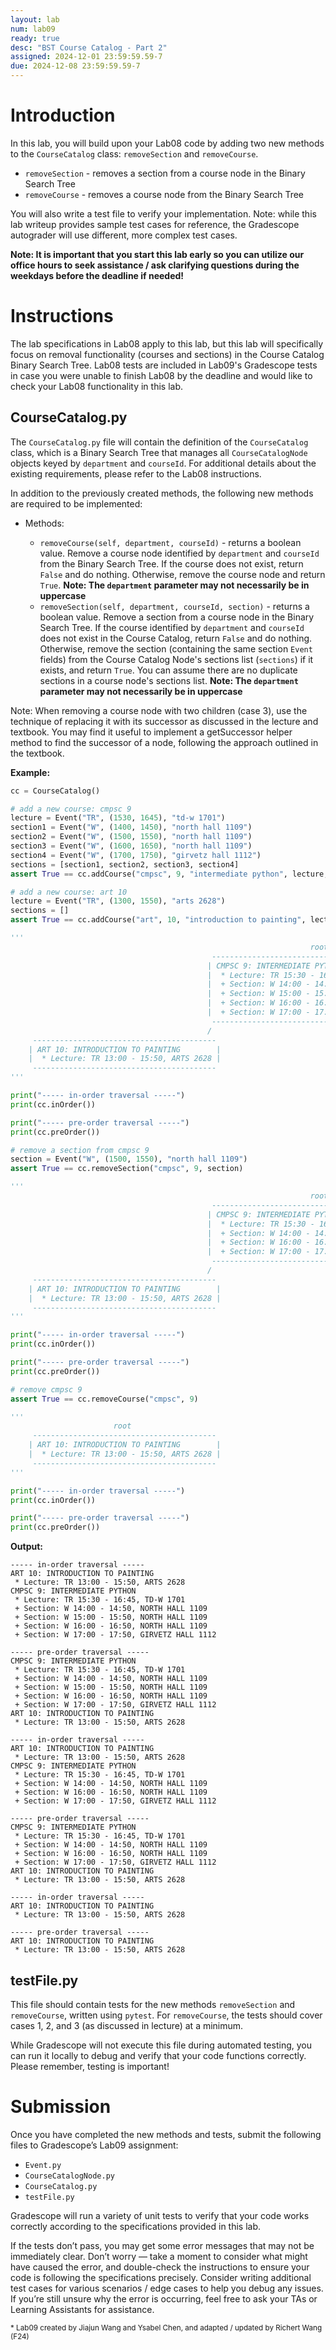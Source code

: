 ```yaml
---
layout: lab
num: lab09
ready: true
desc: "BST Course Catalog - Part 2"
assigned: 2024-12-01 23:59:59.59-7
due: 2024-12-08 23:59:59.59-7
---
```


# Introduction

In this lab, you will build upon your Lab08 code by adding two new methods to the `CourseCatalog` class: `removeSection` and `removeCourse`.

* `removeSection` - removes a section from a course node in the Binary Search Tree
* `removeCourse` - removes a course node from the Binary Search Tree

You will also write a test file to verify your implementation. Note: while this lab writeup provides sample test cases for reference, the Gradescope autograder will use different, more complex test cases.

**Note: It is important that you start this lab early so you can utilize our office hours to seek assistance / ask clarifying questions during the weekdays before the deadline if needed!**

# Instructions

The lab specifications in Lab08 apply to this lab, but this lab will specifically focus on removal functionality (courses and sections) in the Course Catalog Binary Search Tree. Lab08 tests are included in Lab09's Gradescope tests in case you were unable to finish Lab08 by the deadline and would like to check your Lab08 functionality in this lab.

## CourseCatalog.py

The `CourseCatalog.py` file will contain the definition of the `CourseCatalog` class, which is a Binary Search Tree that manages all `CourseCatalogNode` objects keyed by `department` and `courseId`. For additional details about the existing requirements, please refer to the Lab08 instructions.

In addition to the previously created methods, the following new methods are required to be implemented:

* Methods:

    * `removeCourse(self, department, courseId)` - returns a boolean value. Remove a course node identified by `department` and `courseId` from the Binary Search Tree. If the course does not exist, return `False` and do nothing. Otherwise, remove the course node and return `True`. **Note: The `department` parameter may not necessarily be in uppercase**
    * `removeSection(self, department, courseId, section)` - returns a boolean value. Remove a section from a course node in the Binary Search Tree. If the course identified by `department` and `courseId` does not exist in the Course Catalog, return `False` and do nothing. Otherwise, remove the section (containing the same section `Event` fields) from the Course Catalog Node's sections list (`sections`) if it exists, and return `True`. You can assume there are no duplicate sections in a course node's sections list. **Note: The `department` parameter may not necessarily be in uppercase**

Note: When removing a course node with two children (case 3), use the technique of replacing it with its successor as discussed in the lecture and textbook. You may find it useful to implement a getSuccessor helper method to find the successor of a node, following the approach outlined in the textbook.

**Example:**

```python
cc = CourseCatalog()

# add a new course: cmpsc 9
lecture = Event("TR", (1530, 1645), "td-w 1701")
section1 = Event("W", (1400, 1450), "north hall 1109")
section2 = Event("W", (1500, 1550), "north hall 1109")
section3 = Event("W", (1600, 1650), "north hall 1109")
section4 = Event("W", (1700, 1750), "girvetz hall 1112")
sections = [section1, section2, section3, section4]
assert True == cc.addCourse("cmpsc", 9, "intermediate python", lecture, sections)

# add a new course: art 10
lecture = Event("TR", (1300, 1550), "arts 2628")
sections = []
assert True == cc.addCourse("art", 10, "introduction to painting", lecture, sections)

'''
                                                                   root
                                             ------------------------------------------------
                                            | CMPSC 9: INTERMEDIATE PYTHON                   |
                                            |  * Lecture: TR 15:30 - 16:45, TD-W 1701        |
                                            |  + Section: W 14:00 - 14:50, NORTH HALL 1109   |
                                            |  + Section: W 15:00 - 15:50, NORTH HALL 1109   |
                                            |  + Section: W 16:00 - 16:50, NORTH HALL 1109   |
                                            |  + Section: W 17:00 - 17:50, GIRVETZ HALL 1112 |
                                             ------------------------------------------------
                                            /
     -----------------------------------------
    | ART 10: INTRODUCTION TO PAINTING        |
    |  * Lecture: TR 13:00 - 15:50, ARTS 2628 |
     -----------------------------------------
'''

print("----- in-order traversal -----")
print(cc.inOrder())

print("----- pre-order traversal -----")
print(cc.preOrder())

# remove a section from cmpsc 9
section = Event("W", (1500, 1550), "north hall 1109")
assert True == cc.removeSection("cmpsc", 9, section)

'''
                                                                   root
                                             ------------------------------------------------
                                            | CMPSC 9: INTERMEDIATE PYTHON                   |
                                            |  * Lecture: TR 15:30 - 16:45, TD-W 1701        |
                                            |  + Section: W 14:00 - 14:50, NORTH HALL 1109   |
                                            |  + Section: W 16:00 - 16:50, NORTH HALL 1109   |
                                            |  + Section: W 17:00 - 17:50, GIRVETZ HALL 1112 |
                                             ------------------------------------------------
                                            /
     -----------------------------------------
    | ART 10: INTRODUCTION TO PAINTING        |
    |  * Lecture: TR 13:00 - 15:50, ARTS 2628 |
     -----------------------------------------
'''

print("----- in-order traversal -----")
print(cc.inOrder())

print("----- pre-order traversal -----")
print(cc.preOrder())

# remove cmpsc 9
assert True == cc.removeCourse("cmpsc", 9)

'''
                       root
     -----------------------------------------
    | ART 10: INTRODUCTION TO PAINTING        |
    |  * Lecture: TR 13:00 - 15:50, ARTS 2628 |
     -----------------------------------------
'''

print("----- in-order traversal -----")
print(cc.inOrder())

print("----- pre-order traversal -----")
print(cc.preOrder())
```

**Output:**
```
----- in-order traversal -----
ART 10: INTRODUCTION TO PAINTING
 * Lecture: TR 13:00 - 15:50, ARTS 2628
CMPSC 9: INTERMEDIATE PYTHON
 * Lecture: TR 15:30 - 16:45, TD-W 1701
 + Section: W 14:00 - 14:50, NORTH HALL 1109
 + Section: W 15:00 - 15:50, NORTH HALL 1109
 + Section: W 16:00 - 16:50, NORTH HALL 1109
 + Section: W 17:00 - 17:50, GIRVETZ HALL 1112

----- pre-order traversal -----
CMPSC 9: INTERMEDIATE PYTHON
 * Lecture: TR 15:30 - 16:45, TD-W 1701
 + Section: W 14:00 - 14:50, NORTH HALL 1109
 + Section: W 15:00 - 15:50, NORTH HALL 1109
 + Section: W 16:00 - 16:50, NORTH HALL 1109
 + Section: W 17:00 - 17:50, GIRVETZ HALL 1112
ART 10: INTRODUCTION TO PAINTING
 * Lecture: TR 13:00 - 15:50, ARTS 2628

----- in-order traversal -----
ART 10: INTRODUCTION TO PAINTING
 * Lecture: TR 13:00 - 15:50, ARTS 2628
CMPSC 9: INTERMEDIATE PYTHON
 * Lecture: TR 15:30 - 16:45, TD-W 1701
 + Section: W 14:00 - 14:50, NORTH HALL 1109
 + Section: W 16:00 - 16:50, NORTH HALL 1109
 + Section: W 17:00 - 17:50, GIRVETZ HALL 1112

----- pre-order traversal -----
CMPSC 9: INTERMEDIATE PYTHON
 * Lecture: TR 15:30 - 16:45, TD-W 1701
 + Section: W 14:00 - 14:50, NORTH HALL 1109
 + Section: W 16:00 - 16:50, NORTH HALL 1109
 + Section: W 17:00 - 17:50, GIRVETZ HALL 1112
ART 10: INTRODUCTION TO PAINTING
 * Lecture: TR 13:00 - 15:50, ARTS 2628

----- in-order traversal -----
ART 10: INTRODUCTION TO PAINTING
 * Lecture: TR 13:00 - 15:50, ARTS 2628

----- pre-order traversal -----
ART 10: INTRODUCTION TO PAINTING
 * Lecture: TR 13:00 - 15:50, ARTS 2628

```

## testFile.py

This file should contain tests for the new methods `removeSection` and `removeCourse`, written using `pytest`. For `removeCourse`, the tests should cover cases 1, 2, and 3 (as discussed in lecture) at a minimum.

While Gradescope will not execute this file during automated testing, you can run it locally to debug and verify that your code functions correctly. Please remember, testing is important!

# Submission

Once you have completed the new methods and tests, submit the following files to Gradescope’s Lab09 assignment:

* `Event.py`
* `CourseCatalogNode.py`
* `CourseCatalog.py`
* `testFile.py`

Gradescope will run a variety of unit tests to verify that your code works correctly according to the specifications provided in this lab.

If the tests don’t pass, you may get some error messages that may not be immediately clear. Don’t worry — take a moment to consider what might have caused the error, and double-check the instructions to ensure your code is following the specifications precisely. Consider writing additional test cases for various scenarios / edge cases to help you debug any issues. If you’re still unsure why the error is occurring, feel free to ask your TAs or Learning Assistants for assistance.

<sup>* Lab09 created by Jiajun Wang and Ysabel Chen, and adapted / updated by Richert Wang (F24)</sup>